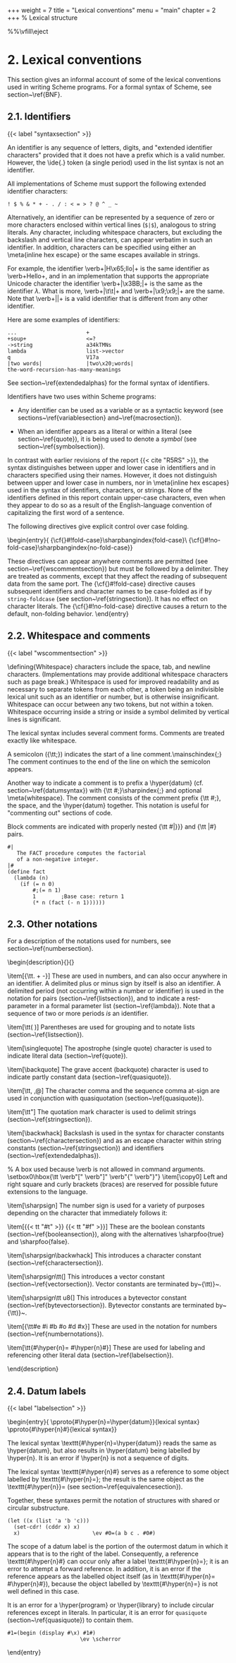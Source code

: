 +++
weight = 7
title = "Lexical conventions"
menu = "main"
chapter = 2
+++
% Lexical structure

%%\vfill\eject
# 2. Lexical conventions

This section gives an informal account of some of the lexical
conventions used in writing Scheme programs.  For a formal syntax of
Scheme, see section~\ref{BNF}.

## 2.1. Identifiers
{{< label "syntaxsection" >}}

An identifier is any sequence of letters, digits, and
"extended identifier characters" provided that it does not have a prefix
which is a valid number.
However, the  \ide{.} token (a single period) used in the list syntax
is not an identifier.

All implementations of Scheme must support the following extended identifier
characters:

```
! $ % & * + - . / : < = > ? @ ^ _ ~
```

Alternatively, an identifier can be represented by a sequence of zero or more
characters enclosed within vertical lines (``$|$``), analogous to
string literals.  Any character, including whitespace characters, but
excluding the backslash and vertical line characters,
can appear verbatim in such an identifier.
In addition, characters can be
specified using either an \meta{inline hex escape} or
the same escapes
available in strings.

For example, the
identifier \verb+|H\x65;llo|+ is the same identifier as
\verb+Hello+, and in an implementation that supports the appropriate
Unicode character the identifier \verb+|\x3BB;|+ is the same as the
identifier $\lambda$.
What is more, \verb+|\t\t|+ and \verb+|\x9;\x9;|+ are the
same.
Note that \verb+||+ is a valid identifier that is different from any other
identifier.

Here are some examples of identifiers:

```
...                      +
+soup+                   <=?
->string                 a34kTMNs
lambda                   list->vector
q                        V17a
|two words|              |two\x20;words|
the-word-recursion-has-many-meanings
```

See section~\ref{extendedalphas} for the formal syntax of identifiers.

Identifiers have two uses within Scheme programs:

- Any identifier can be used as a variable
 or as a syntactic keyword
(see sections~\ref{variablesection} and~\ref{macrosection}).

- When an identifier appears as a literal or within a literal
(see section~\ref{quote}), it is being used to denote a _symbol_
(see section~\ref{symbolsection}).


In contrast with earlier revisions of the report {{< cite "R5RS" >}}, the
syntax distinguishes between upper and lower case in
identifiers and in characters specified using their names.  However, it
does not distinguish between upper and lower case in numbers,
nor in \meta{inline hex escapes} used
in the syntax of identifiers, characters, or strings.
None of the identifiers defined in this report contain upper-case
characters, even when they appear to do so as a result
of the English-language convention of capitalizing the first word of
a sentence.

The following directives give explicit control over case
folding.

\begin{entry}{
{\cf{}#!fold-case}\sharpbangindex{fold-case}\\
{\cf{}#!no-fold-case}\sharpbangindex{no-fold-case}}

These directives can appear anywhere comments are permitted (see
section~\ref{wscommentsection}) but must be followed by a delimiter.
They are treated as comments, except that they affect the reading
of subsequent data from the same port. The {\cf{}#!fold-case} directive causes
subsequent identifiers and character names to be case-folded
as if by ``string-foldcase`` (see section~\ref{stringsection}).
It has no effect on character
literals.  The {\cf{}#!no-fold-case} directive
causes a return to the default, non-folding behavior.
\end{entry}



## 2.2. Whitespace and comments
{{< label "wscommentsection" >}}

\defining{Whitespace} characters include the space, tab, and newline characters.
(Implementations may provide additional whitespace characters such
as page break.)  Whitespace is used for improved readability and
as necessary to separate tokens from each other, a token being an
indivisible lexical unit such as an identifier or number, but is
otherwise insignificant.  Whitespace can occur between any two tokens,
but not within a token.  Whitespace occurring inside a string
or inside a symbol delimited by vertical lines
is significant.

The lexical syntax includes several comment forms.
Comments are treated exactly like whitespace.

A semicolon ({\tt;}) indicates the start of a line
comment.\mainschindex{;}  The comment continues to the
end of the line on which the semicolon appears.

Another way to indicate a comment is to prefix a \hyper{datum}
(cf. section~\ref{datumsyntax}) with {\tt #;}\sharpindex{;} and optional
\meta{whitespace}.  The comment consists of
the comment prefix {\tt #;}, the space, and the \hyper{datum} together.  This
notation is useful for "commenting out" sections of code.

Block comments are indicated with properly nested {\tt
  #|}}}
and {\tt |#} pairs.

```
#|
   The FACT procedure computes the factorial
   of a non-negative integer.
|#
(define fact
  (lambda (n)
    (if (= n 0)
        #;(= n 1)
        1        ;Base case: return 1
        (* n (fact (- n 1))))))
```


## 2.3. Other notations

For a description of the notations used for numbers, see
section~\ref{numbersection}.

\begin{description}{}{}

\item[{\tt. + -}]
These are used in numbers, and can also occur anywhere in an identifier.
A delimited plus or minus sign by itself
is also an identifier.
A delimited period (not occurring within a number or identifier) is used
in the notation for pairs (section~\ref{listsection}), and to indicate a
rest-parameter in a  formal parameter list (section~\ref{lambda}).
Note that a sequence of two or more periods _is_ an identifier.

\item[\tt( )]
Parentheses are used for grouping and to notate lists
(section~\ref{listsection}).

\item[\singlequote]
The apostrophe (single quote) character is used to indicate literal data (section~\ref{quote}).

\item[\backquote]
The grave accent (backquote) character is used to indicate partly constant
data (section~\ref{quasiquote}).

\item[\tt, ,@]
The character comma and the sequence comma at-sign are used in conjunction
with quasiquotation (section~\ref{quasiquote}).

\item[\tt"]
The quotation mark character is used to delimit strings (section~\ref{stringsection}).

\item[\backwhack]
Backslash is used in the syntax for character constants
(section~\ref{charactersection}) and as an escape character within string
constants (section~\ref{stringsection}) and identifiers
(section~\ref{extendedalphas}).

% A box used because \verb is not allowed in command arguments.
\setbox0\hbox{\tt \verb"[" \verb"]" \verb"{" \verb"}"}
\item[\copy0]
Left and right square and curly brackets (braces)
are reserved for possible future extensions to the language.

\item[\sharpsign] The number sign is used for a variety of purposes depending on
the character that immediately follows it:

\item[{{< tt "#t" >}} {{< tt "#f" >}}]
These are the boolean constants (section~\ref{booleansection}),
along with the alternatives \sharpfoo{true} and \sharpfoo{false}.

\item[\sharpsign\backwhack]
This introduces a character constant (section~\ref{charactersection}).

\item[\sharpsign\tt(]
This introduces a vector constant (section~\ref{vectorsection}).  Vector constants
are terminated by~{\tt)}~.

\item[\sharpsign\tt u8(]
This introduces a bytevector constant (section~\ref{bytevectorsection}).  Bytevector constants
are terminated by~{\tt)}~.

\item[{\tt#e #i #b #o #d #x}]
These are used in the notation for numbers (section~\ref{numbernotations}).

\item[\tt{#\hyper{n}= #\hyper{n}#}]
These are used for labeling and referencing other literal data (section~\ref{labelsection}).

\end{description}

## 2.4. Datum labels
{{< label "labelsection" >}}

\begin{entry}{
\pproto{#\hyper{n}=\hyper{datum}}{lexical syntax}
\pproto{#\hyper{n}#}{lexical syntax}}

The lexical syntax
\texttt{#\hyper{n}=\hyper{datum}} reads the same as \hyper{datum}, but also
results in \hyper{datum} being labelled by \hyper{n}.
It is an error if \hyper{n} is not a sequence of digits.

The lexical syntax \texttt{#\hyper{n}#} serves as a reference to some
object labelled by \texttt{#\hyper{n}=}; the result is the same
object as the \texttt{#\hyper{n}}=
(see section~\ref{equivalencesection}).

Together, these syntaxes permit the notation of
structures with shared or circular substructure.

```
(let ((x (list 'a 'b 'c)))
  (set-cdr! (cddr x) x)
  x)                       \ev #0=(a b c . #0#)
```

The scope of a datum label is the portion of the outermost datum in which it appears
that is to the right of the label.
Consequently, a reference \texttt{#\hyper{n}#} can occur only after a label
\texttt{#\hyper{n}=}; it is an error to attempt a forward reference.  In
addition, it is an error if the reference appears as the labelled object itself
(as in \texttt{#\hyper{n}= #\hyper{n}#}),
because the object labelled by \texttt{#\hyper{n}=} is not well
defined in this case.

It is an error for a \hyper{program} or \hyper{library} to include
circular references except in literals.  In particular,
it is an error for ``quasiquote`` (section~\ref{quasiquote}) to contain them.

```
#1=(begin (display #\x) #1#)
                       \ev \scherror
```
\end{entry}
